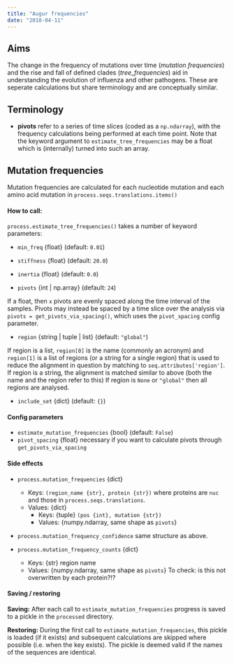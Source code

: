 ```yaml
---
title: "Augur frequencies"
date: "2018-04-11"
---
```


## Aims

The change in the frequency of mutations over time (_mutation frequencies_) and the rise and fall of defined clades (_tree_frequencies_) aid in understanding the evolution of influenza and other pathogens.
These are seperate calculations but share terminology and are conceptually similar.

## Terminology

* **pivots** refer to a series of time slices (coded as a `np.ndarray`), with the frequency calculations being performed at each time point. Note that the keyword argument to `estimate_tree_frequencies` may be a float which is (internally) turned into such an array.

## Mutation frequencies

Mutation frequencies are calculated for each nucleotide mutation and each amino acid mutation in `process.seqs.translations.items()`


#### How to call:

`process.estimate_tree_frequencies()` takes a number of keyword parameters:
* `min_freq` {float} (default: `0.01`)

* `stiffness` {float} (default: `20.0`)

* `inertia` {float} (default: `0.0`)

* `pivots` {int | np.array} (default: `24`)

If a float, then `x` pivots are evenly spaced along the time interval of the samples.
Pivots may instead be spaced by a time slice over the analysis via
`pivots = get_pivots_via_spacing()`, which uses the `pivot_spacing` config parameter.

* `region` {string | tuple | list} (default: `"global"`)

If region is a list, `region[0]` is the name (commonly an acronym) and `region[1]` is a list of regions (or a string for a single region) that is used to reduce the alignment in question by matching to  `seq.attributes['region']`.
If region is a string, the alignment is matched similar to above (both the name and the region refer to this)
If region is `None` or `"global"` then all regions are analysed.

* `include_set` {dict} (default: `{}`)

#### Config parameters

* `estimate_mutation_frequencies` {bool} (default: `False`)
* `pivot_spacing` {float} necessary if you want to calculate pivots through `get_pivots_via_spacing`

#### Side effects

* `process.mutation_frequencies` {dict}
  * Keys: `(region_name {str}, protein {str})` where proteins are `nuc` and those in `process.seqs.translations`.
  * Values: {dict}
    * Keys: {tuple} `(pos {int}, mutation {str})`
    * Values: {numpy.ndarray, same shape as `pivots`}

* `process.mutation_frequency_confidence` same structure as above.

* `process.mutation_frequency_counts`  {dict}
  * Keys: {str} region name
  * Values: {numpy.ndarray, same shape as `pivots`}
  To check: is this not overwritten by each protein?!?

#### Saving / restoring

**Saving:**
After each call to `estimate_mutation_frequencies` progress is saved to a pickle in the `processed` directory.


**Restoring:** During the first call to `estimate_mutation_frequencies`, this pickle is loaded (if it exists) and subsequent calculations are skipped where possible (i.e. when the key exists).
The pickle is deemed valid if the names of the sequences are identical.

